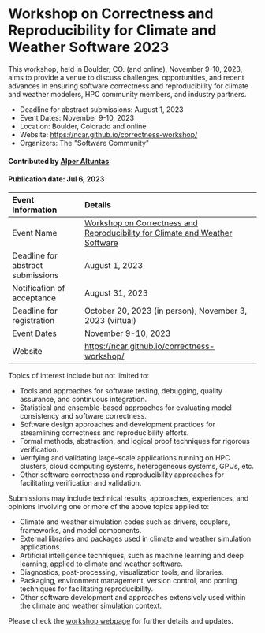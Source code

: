 # Workshop on Correctness and Reproducibility for Climate and Weather Software 2023

<!-- deck text start --> 
This workshop, held in Boulder, CO. (and online), November 9-10, 2023, aims to provide a venue to discuss challenges, opportunities, and recent advances in ensuring software correctness and reproducibility for climate and weather modelers, HPC community members, and industry partners.
<!-- deck text ends -->

- Deadline for abstract submissions: August 1, 2023
- Event Dates: November 9-10, 2023
- Location: Boulder, Colorado and online
- Website: https://ncar.github.io/correctness-workshop/
- Organizers: The "Software Community"

#### Contributed by [Alper Altuntas](https://github.com/alperaltuntas)

#### Publication date: Jul 6, 2023

Event Information | Details
:--- | :---			   
Event Name | [Workshop on Correctness and Reproducibility for Climate and Weather Software](https://ncar.github.io/correctness-workshop/)
Deadline for abstract submissions | August 1, 2023
Notification of acceptance | August 31, 2023
Deadline for registration | October 20, 2023 (in person), November 3, 2023 (virtual)
Event Dates| November 9-10, 2023
Website | https://ncar.github.io/correctness-workshop/

Topics of interest include but not limited to:

* Tools and approaches for software testing, debugging, quality assurance, and continuous integration.
* Statistical and ensemble-based approaches for evaluating model consistency and software correctness.
* Software design approaches and development practices for streamlining correctness and reproducibility efforts.
* Formal methods, abstraction, and logical proof techniques for rigorous verification.
* Verifying and validating large-scale applications running on HPC clusters, cloud computing systems, heterogeneous systems, GPUs, etc.
* Other software correctness and reproducibility approaches for facilitating verification and validation.

Submissions may include technical results, approaches, experiences, and opinions involving one or more of the above topics applied to:

* Climate and weather simulation codes such as drivers, couplers, frameworks, and model components.
* External libraries and packages used in climate and weather simulation applications.
* Artificial intelligence techniques, such as machine learning and deep learning, applied to climate and weather software.
* Diagnostics, post-processing, visualization tools, and libraries.
* Packaging, environment management, version control, and porting techniques for facilitating reproducibility.
* Other software development and approaches extensively used within the climate and weather simulation context.

Please check the [workshop webpage](https://ncar.github.io/correctness-workshop/) for further details and updates.

<!---
Publish: yes
Pinned: no
Topics: High-Performance Computing (HPC), Conferences and Workshops, Reproducibility
RSS update: 2023-06-29
--->
